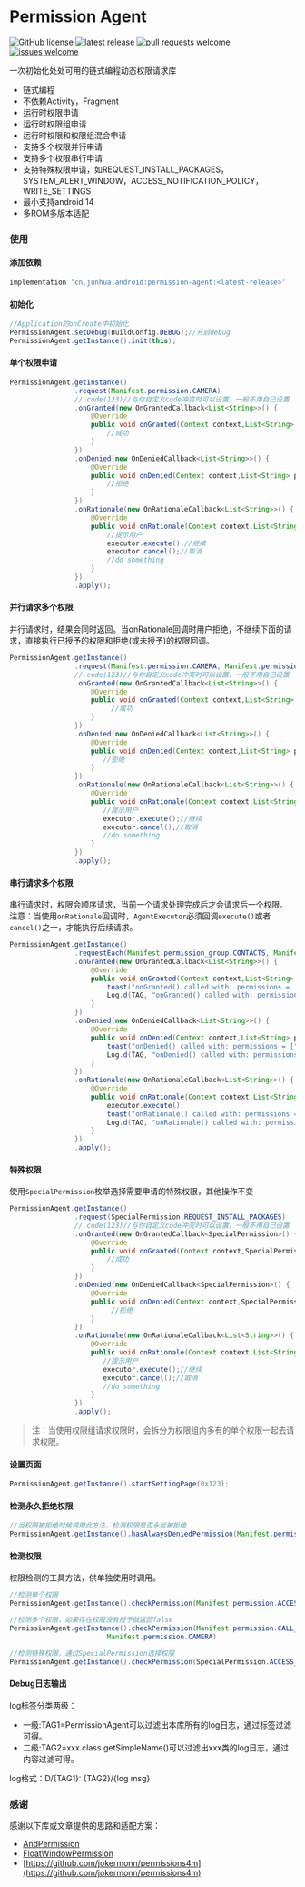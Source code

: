 
# Permission Agent

[![GitHub license](https://img.shields.io/github/license/JunhuaLin/PermissionAgent.svg?style=plastic)](https://github.com/JunhuaLin/PermissionAgent/blob/master/LICENSE)
[![latest release](https://img.shields.io/github/release/JunhuaLin/PermissionAgent.svg?style=plastic)](https://github.com/JunhuaLin/PermissionAgent/releases)
[![pull requests welcome](https://img.shields.io/badge/pull%20requests-welcome-brightgreen.svg?style=plastic)](https://github.com/JunhuaLin/PermissionAgent/pulls)
[![issues welcome](https://img.shields.io/badge/issues-welcome-brightgreen.svg?style=plastic)](https://github.com/JunhuaLin/PermissionAgent/issues)


一次初始化处处可用的链式编程动态权限请求库

- 链式编程
- 不依赖Activity，Fragment
- 运行时权限申请
- 运行时权限组申请
- 运行时权限和权限组混合申请
- 支持多个权限并行申请
- 支持多个权限串行申请
- 支持特殊权限申请，如REQUEST_INSTALL_PACKAGES，SYSTEM_ALERT_WINDOW，ACCESS_NOTIFICATION_POLICY，WRITE_SETTINGS
- 最小支持android 14
- 多ROM多版本适配

### 使用

#### 添加依赖
```groovy
implementation 'cn.junhua.android:permission-agent:<latest-release>'
```


#### 初始化
```java
//Application的onCreate中初始化
PermissionAgent.setDebug(BuildConfig.DEBUG);//开启debug
PermissionAgent.getInstance().init(this);
```

#### 单个权限申请

```java
PermissionAgent.getInstance()
                .request(Manifest.permission.CAMERA)
                //.code(123)//与你自定义code冲突时可以设置，一般不用自己设置
                .onGranted(new OnGrantedCallback<List<String>>() {
                    @Override
                    public void onGranted(Context context,List<String> permissions) {
                        //成功
                    }
                })
                .onDenied(new OnDeniedCallback<List<String>>() {
                    @Override
                    public void onDenied(Context context,List<String> permissions) {
                        //拒绝
                    }
                })
                .onRationale(new OnRationaleCallback<List<String>>() {
                    @Override
                    public void onRationale(Context context,List<String> permissions, AgentExecutor executor) {
                        //提示用户
                        executor.execute();//继续
                        executor.cancel();//取消
                        //do something
                    }
                })
                .apply();
```
#### 并行请求多个权限

并行请求时，结果会同时返回。当onRationale回调时用户拒绝，不继续下面的请求，直接执行已授予的权限和拒绝(或未授予)的权限回调。
```java
PermissionAgent.getInstance()
                .request(Manifest.permission.CAMERA, Manifest.permission.WRITE_CONTACTS)
                //.code(123)//与你自定义code冲突时可以设置，一般不用自己设置
                .onGranted(new OnGrantedCallback<List<String>>() {
                    @Override
                    public void onGranted(Context context,List<String> permissions) {
                         //成功
                    }
                })
                .onDenied(new OnDeniedCallback<List<String>>() {
                    @Override
                    public void onDenied(Context context,List<String> permissions) {
                       //拒绝
                    }
                })
                .onRationale(new OnRationaleCallback<List<String>>() {
                    @Override
                    public void onRationale(Context context,List<String> permissions, AgentExecutor executor) {
                       //提示用户
                       executor.execute();//继续
                       executor.cancel();//取消
                       //do something
                    }
                })
                .apply();
```

#### 串行请求多个权限

串行请求时，权限会顺序请求，当前一个请求处理完成后才会请求后一个权限。
注意：当使用``onRationale``回调时，``AgentExecutor``必须回调``execute()``或者``cancel()``之一，才能执行后续请求。
```java
PermissionAgent.getInstance()
                .requestEach(Manifest.permission_group.CONTACTS, Manifest.permission.ACCESS_COARSE_LOCATION)
                .onGranted(new OnGrantedCallback<List<String>>() {
                    @Override
                    public void onGranted(Context context,List<String> permissions) {
                        toast("onGranted() called with: permissions = [" + permissions + "]");
                        Log.d(TAG, "onGranted() called with: permissions = [" + permissions + "]");
                    }
                })
                .onDenied(new OnDeniedCallback<List<String>>() {
                    @Override
                    public void onDenied(Context context,List<String> permissions) {
                        toast("onDenied() called with: permissions = [" + permissions + "]");
                        Log.d(TAG, "onDenied() called with: permissions = [" + permissions + "]");
                    }
                })
                .onRationale(new OnRationaleCallback<List<String>>() {
                    @Override
                    public void onRationale(Context context,List<String> permissions, AgentExecutor executor) {
                        executor.execute();
                        toast("onRationale() called with: permissions = [" + permissions + "]");
                        Log.d(TAG, "onRationale() called with: permissions = [" + permissions + "], executor = [" + executor + "]");
                    }
                })
                .apply();
```

#### 特殊权限

使用``SpecialPermission``枚举选择需要申请的特殊权限，其他操作不变
```java
PermissionAgent.getInstance()
                .request(SpecialPermission.REQUEST_INSTALL_PACKAGES)
                //.code(123)//与你自定义code冲突时可以设置，一般不用自己设置
                .onGranted(new OnGrantedCallback<SpecialPermission>() {
                    @Override
                    public void onGranted(Context context,SpecialPermission permissions) {
                        //成功
                    }
                })
                .onDenied(new OnDeniedCallback<SpecialPermission>() {
                    @Override
                    public void onDenied(Context context,SpecialPermission permissions) {
                         //拒绝
                    }
                })
                .onRationale(new OnRationaleCallback<List<String>>() {
                    @Override
                    public void onRationale(Context context,List<String> permissions, AgentExecutor executor) {
                       //提示用户
                       executor.execute();//继续
                       executor.cancel();//取消
                       //do something
                    }
                })
                .apply();
```

> 注：当使用权限组请求权限时，会拆分为权限组内多有的单个权限一起去请求权限。


#### 设置页面

```java
PermissionAgent.getInstance().startSettingPage(0x123);
```

#### 检测永久拒绝权限

```java
//当权限被拒绝时候调用此方法，检测权限是否永远被拒绝
PermissionAgent.getInstance().hasAlwaysDeniedPermission(Manifest.permission.ACCESS_FINE_LOCATION)
```

#### 检测权限

权限检测的工具方法，供单独使用时调用。

```java
//检测单个权限
PermissionAgent.getInstance().checkPermission(Manifest.permission.ACCESS_FINE_LOCATION)

//检测多个权限，如果存在权限没有授予就返回false
PermissionAgent.getInstance().checkPermission(Manifest.permission.CALL_PHONE,
                        Manifest.permission.CAMERA)

//检测特殊权限，通过SpecialPermission选择权限
PermissionAgent.getInstance().checkPermission(SpecialPermission.ACCESS_NOTIFICATION_POLICY)
```

#### Debug日志输出

log标签分类两级：

- 一级:TAG1=PermissionAgent可以过滤出本库所有的log日志，通过标签过滤可得。
- 二级:TAG2=xxx.class.getSimpleName()可以过滤出xxx类的log日志，通过内容过滤可得。

log格式：D/{TAG1}: {TAG2}/{log msg}

### 感谢

感谢以下库或文章提供的思路和适配方案：

- [AndPermission](https://github.com/yanzhenjie/AndPermission)
- [FloatWindowPermission](https://github.com/zhaozepeng/FloatWindowPermission)
- [https://github.com/jokermonn/permissions4m](https://github.com/jokermonn/permissions4m)
